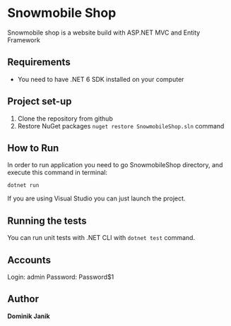 # Snowmobile Shop

Snowmobile shop is a website build with ASP.NET MVC and Entity Framework

## Requirements
- You need to have .NET 6 SDK installed on your computer

## Project set-up

1. Clone the repository from github
2. Restore NuGet packages `nuget restore SnowmobileShop.sln` command
    
## How to Run
In order to run application you need to go SnowmobileShop directory, and execute this command in terminal:

    dotnet run

If you are using Visual Studio you can just launch the project.

## Running the tests
You can run unit tests with .NET CLI with `dotnet test` command.

## Accounts
Login: admin
Password: Password$1

## Author

**Dominik Janik**
